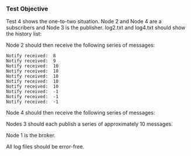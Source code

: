 ### Test Objective
Test 4 shows the one-to-two situation. Node 2 and Node 4 are a subscribers and Node 3 is the publisher.
log2.txt and log4.txt should show the history list:

Node 2 should then receive the following series of messages:

    Notify received:  8
    Notify received:  9
    Notify received:  10
    Notify received:  10
    Notify received:  10
    Notify received:  10
    Notify received:  10
    Notify received:  -1
    Notify received:  -1
    Notify received:  -1

Node 4 should then receive the following series of messages:





Nodes 3  should each publish a series of approximately 10 messages.

Node 1 is the broker.

All log files should be error-free.
